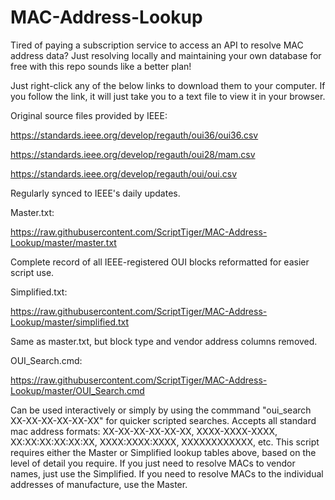 # MAC-Address-Lookup
Tired of paying a subscription service to access an API to resolve MAC address data? Just resolving locally and maintaining your own database for free with this repo sounds like a better plan!

Just right-click any of the below links to download them to your computer. If you follow the link, it will just take you to a text file to view it in your browser.

Original source files provided by IEEE:

https://standards.ieee.org/develop/regauth/oui36/oui36.csv

https://standards.ieee.org/develop/regauth/oui28/mam.csv

https://standards.ieee.org/develop/regauth/oui/oui.csv

Regularly synced to IEEE's daily updates.

Master.txt:

https://raw.githubusercontent.com/ScriptTiger/MAC-Address-Lookup/master/master.txt

Complete record of all IEEE-registered OUI blocks reformatted for easier script use.

Simplified.txt:

https://raw.githubusercontent.com/ScriptTiger/MAC-Address-Lookup/master/simplified.txt

Same as master.txt, but block type and vendor address columns removed.

OUI_Search.cmd:

https://raw.githubusercontent.com/ScriptTiger/MAC-Address-Lookup/master/OUI_Search.cmd

Can be used interactively or simply by using the commmand "oui_search XX-XX-XX-XX-XX-XX" for quicker scripted searches. Accepts all standard mac address formats: XX-XX-XX-XX-XX-XX, XXXX-XXXX-XXXX, XX:XX:XX:XX:XX:XX, XXXX:XXXX:XXXX, XXXXXXXXXXXX, etc. This script requires either the Master or Simplified lookup tables above, based on the level of detail you require. If you just need to resolve MACs to vendor names, just use the Simplified. If you need to resolve MACs to the individual addresses of manufacture, use the Master.
